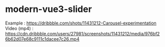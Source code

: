 # modern-vue3-slider

Example : https://dribbble.com/shots/11431212-Carousel-experimentation <br>
Video (mp4) : https://cdn.dribbble.com/users/27981/screenshots/11431212/media/976bf26b62d07e68c9111c1dacee7c26.mp4
